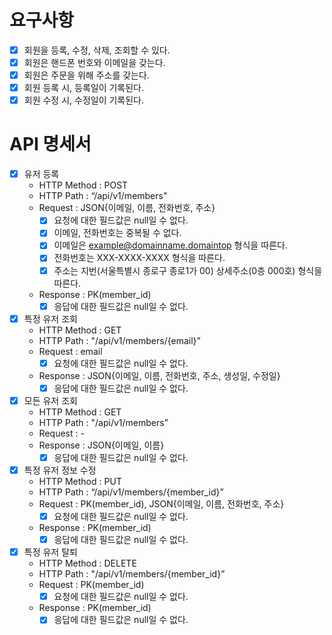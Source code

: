 # 요구사항

- [x] 회원을 등록, 수정, 삭제, 조회할 수 있다.
- [x] 회원은 핸드폰 번호와 이메일을 갖는다.
- [x] 회원은 주문을 위해 주소를 갖는다.
- [x] 회원 등록 시, 등록일이 기록된다.
- [x] 회원 수정 시, 수정일이 기록된다.

# API 명세서

- [x] 유저 등록
    - HTTP Method : POST
    - HTTP Path : “/api/v1/members"
    - Request : JSON{이메일, 이름, 전화번호, 주소}
        - [x] 요청에 대한 필드값은 null일 수 없다.
        - [x] 이메일, 전화번호는 중복될 수 없다.
        - [x] 이메일은 example@domainname.domaintop 형식을 따른다.
        - [x] 전화번호는 XXX-XXXX-XXXX 형식을 따른다.
        - [x] 주소는 지번(서울특별시 종로구 종로1가 00) 상세주소(0층 000호) 형식을 따른다.
    - Response : PK(member_id)
        - [x] 응답에 대한 필드값은 null일 수 없다.
- [x] 특정 유저 조회
    - HTTP Method : GET
    - HTTP Path : "/api/v1/members/{email}”
    - Request : email
        - [x] 요청에 대한 필드값은 null일 수 없다.
    - Response : JSON{이메일, 이름, 전화번호, 주소, 생성일, 수정일}
        - [x] 응답에 대한 필드값은 null일 수 없다.
- [x] 모든 유저 조회
    - HTTP Method : GET
    - HTTP Path : "/api/v1/members”
    - Request : -
    - Response : JSON{이메일, 이름}
        - [x] 응답에 대한 필드값은 null일 수 없다.
- [x] 특정 유저 정보 수정
    - HTTP Method : PUT
    - HTTP Path : “/api/v1/members/{member_id}”
    - Request : PK(member_id), JSON{이메일, 이름, 전화번호, 주소}
        - [x] 요청에 대한 필드값은 null일 수 없다.
    - Response : PK(member_id)
        - [x] 응답에 대한 필드값은 null일 수 없다.
- [x] 특정 유저 탈퇴
    - HTTP Method : DELETE
    - HTTP Path : "/api/v1/members/{member_id}”
    - Request : PK(member_id)
        - [x] 요청에 대한 필드값은 null일 수 없다.
    - Response : PK(member_id)
        - [x] 응답에 대한 필드값은 null일 수 없다.
